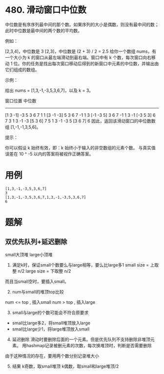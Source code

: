 # 480. 滑动窗口中位数
中位数是有序序列最中间的那个数。如果序列的大小是偶数，则没有最中间的数；此时中位数是最中间的两个数的平均数。

例如：

[2,3,4]，中位数是 3
[2,3]，中位数是 (2 + 3) / 2 = 2.5
给你一个数组 nums，有一个大小为 k 的窗口从最左端滑动到最右端。窗口中有 k 个数，每次窗口向右移动 1 位。你的任务是找出每次窗口移动后得到的新窗口中元素的中位数，并输出由它们组成的数组。

 

示例：

给出 nums = [1,3,-1,-3,5,3,6,7]，以及 k = 3。

窗口位置                      中位数
---------------               -----
[1  3  -1] -3  5  3  6  7       1
 1 [3  -1  -3] 5  3  6  7      -1
 1  3 [-1  -3  5] 3  6  7      -1
 1  3  -1 [-3  5  3] 6  7       3
 1  3  -1  -3 [5  3  6] 7       5
 1  3  -1  -3  5 [3  6  7]      6
 因此，返回该滑动窗口的中位数数组 [1,-1,-1,3,5,6]。

 

提示：

你可以假设 k 始终有效，即：k 始终小于输入的非空数组的元素个数。
与真实值误差在 10 ^ -5 以内的答案将被视作正确答案。


# 用例
```
[1,3,-1,-3,5,3,6,7]
3
[1,3,-1,-3,5,3,6,7,1,3,-1,-3,5,3,6,7]
6
```


# 题解

## 双优先队列+延迟删除

small大顶堆
large小顶堆

1. 满足k时，保证small个数要么与large相等，要么比large多1
small size = 上取整 n/2
large size = 下取整 n/2

而且当small空时，要插入small。

2. num与small的堆顶top比较

num <= top , 插入small
num > top , 插入large

3. small与large的个数可能会不符合原要求
- small比large多2，将small堆顶放入large
- small比large少1，将large堆顶放入small

4. 延迟删除
滑动时要删除后面的一个元素。但是优先队列不支持删除非堆顶元素。
用hashmap记录被删元素的次数，每次换堆顶时，判断是否需要删除

由于这种情况的存在，要用两个数分别记录堆大小

5. 结果
k奇数，取small堆顶
k偶数，取small和large堆顶/2






